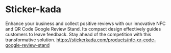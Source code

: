 # Sticker-kada
Enhance your business and collect positive reviews with our innovative NFC and QR Code Google Review Stand. Its compact design effectively guides customers to leave feedback. Stay ahead of the competition with this transformative solution.
https://stickerkada.com/products/nfc-qr-code-google-review-stand
